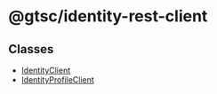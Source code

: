 # @gtsc/identity-rest-client

## Classes

- [IdentityClient](classes/IdentityClient.md)
- [IdentityProfileClient](classes/IdentityProfileClient.md)
